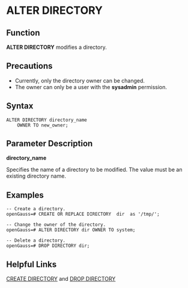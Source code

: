 # ALTER DIRECTORY<a name="EN-US_TOPIC_0289899981"></a>

## Function<a name="en-us_topic_0283137159_en-us_topic_0237122058_en-us_topic_0059778392_sc84e6980912549c4bbd6895f97ac39f1"></a>

**ALTER DIRECTORY**  modifies a directory.

## Precautions<a name="en-us_topic_0283137159_en-us_topic_0237122058_en-us_topic_0059778392_sb3569429c1304678895bcf79fb6304cf"></a>

-   Currently, only the directory owner can be changed.
-   The owner can only be a user with the  **sysadmin**  permission.

## Syntax<a name="en-us_topic_0283137159_en-us_topic_0237122058_section185432369210"></a>

```
ALTER DIRECTORY directory_name
    OWNER TO new_owner;
```

## Parameter Description<a name="en-us_topic_0283137159_en-us_topic_0237122058_section37023591411"></a>

**directory\_name**

Specifies the name of a directory to be modified. The value must be an existing directory name.

## Examples<a name="en-us_topic_0283137159_en-us_topic_0237122058_section162752045154311"></a>

```
-- Create a directory.
openGauss=# CREATE OR REPLACE DIRECTORY  dir  as '/tmp/';

-- Change the owner of the directory.
openGauss=# ALTER DIRECTORY dir OWNER TO system;

-- Delete a directory.
openGauss=# DROP DIRECTORY dir;
```

## Helpful Links<a name="en-us_topic_0283137159_en-us_topic_0237122058_section613212620440"></a>

[CREATE DIRECTORY](create-directory.md)  and  [DROP DIRECTORY](drop-directory.md)

